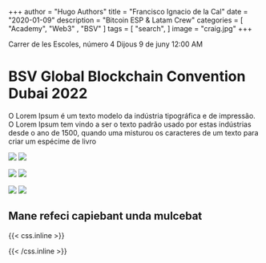 +++
author = "Hugo Authors"
title = "Francisco Ignacio de la Cal"
date = "2020-01-09"
description = "Bitcoin ESP & Latam Crew"
categories = [
    "Academy",
    "Web3" ,
    "BSV"
]
tags = [
    "search",
]
image = "craig.jpg"
+++

Carrer de les Escoles, número 4
Dijous 9 de juny
12:00 AM

# BSV Global Blockchain Convention Dubai 2022

O Lorem Ipsum é um texto modelo da indústria tipográfica e de impressão. O Lorem Ipsum tem vindo a ser o texto padrão usado por estas indústrias desde o ano de 1500, quando uma misturou os caracteres de um texto para criar um espécime de livro


![](01.jpg)  ![](02.jpg) 

![](03.jpg)  ![](04.jpg)

![](05.jpg)  ![](06.jpg)


## Mane refeci capiebant unda mulcebat



{{< css.inline >}}
<style>
.canon { background: white; width: 100%; height: auto; }
</style>
{{< /css.inline >}}

